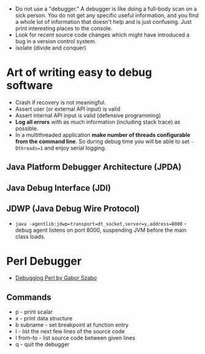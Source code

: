 - Do not use a "debugger." A debugger is like doing a full-body scan on a sick person. You do not get any specific useful information, and you find a whole lot of information that doesn't help and is just confusing. Just print interesting places to the console.
- Look for recent source code changes which might have introduced a bug in a version control system.
- isolate (divide and conquer)

# Art of writing easy to debug software
- Crash if recovery is not meaningful.
- Assert user (or external API input) is valid
- Assert internal API input is valid (defensive programming)
- **Log all errors** with as much information (including stack trace) as possible.
- In a multithreaded application **make number of threads configurable from the command line**. So during debug time you will be able to set `-Dthreads=1` and enjoy serial logging.

## Java Platform Debugger Architecture (JPDA)

## Java Debug Interface (JDI)

## JDWP (Java Debug Wire Protocol)
- `java -agentlib:jdwp=transport=dt_socket,server=y,address=8000` - debug agent listens on port 8000, suspending JVM before the main class loads.

# Perl Debugger
- [Debugging Perl by Gabor Szabo](http://perlmaven.com/using-the-built-in-debugger-of-perl)

## Commands
- p - print scalar
- x - print data structure
- b subname - set breakpoint at function entry
- l - list the next few lines of the source code
- l from-to - list source code between given lines
- q - quit the debugger

